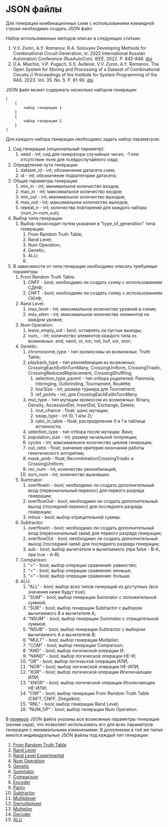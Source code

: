 # JSON файлы
Для генерации комбинационных схем с использованием командной строки необходимо создать JSON файл.

Набор использованных методов описан в следующих статьях:
1) V.V. Zunin, A.Y. Romanov, R.A. Solovyev Developing Methods for Combinational Circuit Generation, in: 2022 International Russian Automation Conference (RusAutoCon). IEEE, 2022. P. 842-846. [doi](https://doi.org/10.1109/RusAutoCon54946.2022.9896390)
2) D.A. Miachin, V.P. Pugach, S.S. Avdeiuk, V.V. Zunin, A.Y. Romanov. The Open System for Storing and Processing of a Dataset of Combinational Circuits // Proceedings of the Institute for System Programming of the RAS. 2023. Vol. 35. No. 5. P. 81-90. [doi](http://doi.org/10.15514/ISPRAS-2022-35(5)-6)

JSON файл может содержать несколько наборов генерации:
```
[
    {
        набор генерации 1
    }
    {
        набор генерации 2
    }
]
```
Для каждого набора генерации необходимо задать набор параметров:
1) Сид генерации (опциональный параметр):
   1) seed - int; сид для генератора случайных чисел, -1 или отсутствие поля для псевдослучайного сида;
2) Определение пути генерации:
   1) dataset_id - int; обозначение датасета схем;
   2) id - int; обозначение подкатегории датасета;
3) Общие параметры генерации:
   1) min_in - int; минимальное количество входов;
   2) max_in - int; максимальное количество входов;
   3) min_out - int; минимальное количество выходов;
   4) max_out - int; максимальное количество выходов;
   5) repeat_n - int; количества повторений для каждого набора (num_in-num_out);
4) Выбор типа генерации:
   1) Выбор происходит путем указания в "type_of_generation" типа генерации:
      1) From Random Truth Table;
      2) Rand Level;
      3) Num Operation;
      4) Genetic;
      5) ALU;
      6) 
5) В зависимости от типа генерации необходимо описать требуемые параметры:
   1) From Random Truth Table:
      1) CNFF - bool; необходимо ли создать схему с использованием СДНФ;
      2) CNFT - bool; необходимо ли создать схему с использованием СКНФ;
   2) Rand Level:
      1) max_level - int; максимальное количество уровней в схеме;
      2) max_elem - int; максимальное количество элементов на каждом уровне;
   3) Num Operation:
      1) leave_empty_out - bool; оставлять ли пустые выходы;
      2) num_<type> - int; количество элементов каждого типа из возможных: and, nand, or, nor, not, buf, xor, xnor;
   4) Genetic:
      1) chromosome_type - тип хромосомы из возможных: Truth Table;
      2) playback_type - тип рекомбинации из возможных: CrossingEachExitInTurnMany, CrossingUniform, CrossingTriadic, CrossingReducedReplacement, CrossingShuffling;
         1) selection_type_parent - тип отбора родителей: Panmixia, Inbringing, Outbrinding, Tournament, Roulette;
         2) tourSize - int; размер турнира для Tournament;
         3) ref_points - int; для CrossingEachExitInTurnMany
      3) mut_type - тип мутации хромосом из возможных: Binary, Density, AccessionDel, InsertDel, Exchange, Delete;
         1) mut_chance - float; шанс мутации;
         2) swap_type - int (0, 1 или 2);
         3) ratio_in_table - float; распределение 0 и 1 в таблице истинности;
      4) selection_type - тип отбора после мутации: Base;
      5) population_size - int; размер начальной популяции;
      6) cycles - int; максимальное количество циклов генерации;
      7) out_ratio - float; значение критерия окончания работы генетического алгоритма;
      8) mask_prob - float; RecombinationCrossingTriadic и CrossingUniform;
      9) rec_num - int; количество рекомбинаций;
      10) surv_num - int; количество выживших.
   5) Summator:
      1) overflowIn - bool; необходимо ли создать дополнительный вход (первоначальный перенос) для первого разряда генерации;
      2) overflowOut - bool; необходимо ли создать дополнительный выход (последний перенос) для последнего разряда генерации;
      3) minus - bool; выбор отрицательной суммы.
   6) Subtractor:
      1) overflowIn - bool; необходимо ли создать дополнительный вход (первоначальный заем) для первого разряда генерации;
      2) overflowOut - bool; необходимо ли создать дополнительный выход (последний заем) для последнего разряда генерации;
      3) sub - bool; выбор вычитателя и вычитаемого (при false - B-A, при true - A-B).
   7) Comparison:
      1) "=" - bool; выбор операции сравнения: равенство;
      2) "<" - bool; выбор операции сравнения: меньше;
      3) ">" - bool; выбор операции сравнения: больше.
   8) ALU:
      1) "ALL" - bool; выбор всех типов генераций из доступных (все значения ниже будут true);
      2) "SUM" - bool; выбор генерации Summator с положительной суммой; 
      3) "SUB" - bool; выбор генерации Subtractor с выбором вычитаемого B и вычитателя A;
      4) "NSUM" - bool; выбор генерации Summator с отрицательной суммой;
      5) "NSUB" - bool; выбор генерации Subtractor с выбором вычитаемого A и вычитателя B;
      6) "MULT" - bool; выбор генерации Multiplier;
      7) "COM" - bool; выбор генерации Comparison;
      8) "AND" - bool; выбор логической операции И;
      9) "NAND" - bool; выбор логической операции НЕ-И;
      10) "OR" - bool; выбор логической операции ИЛИ;
      11) "NOR" - bool; выбор логической операции НЕ-ИЛИ;
      12) "XOR" - bool; выбор логической операции Исключающее ИЛИ;
      13) "XNOR" - bool; выбор логической операции Исключающее НЕ-ИЛИ;
      14) "CNF" - bool; выбор генерации From Random Truth Table (CNFT, CNFF, Zhegalkin);
      15) "RNL" - bool; выбор генерации Rand Level;
      16) "NUM_OP" - bool; выбор генерации Num Operation.

В [примере](examples/json/sampleAll.json) JSON файла указаны все возможные параметры генерации (кроме сида), что позволяет использовать его для всех параметров генерации с минимальными изменениями.
В дополнении в той же папке имются индивидуальные JSON файлы под каждый тип генерации:
1. [From Random Truth Table](examples/json/sampleTruthTable.json)
2. [Rand Level](examples/json/sampleRandLevel.json)
3. [Rand Level Experimental](examples/json/sampleRandLevelExperimental.json)
4. [Num Operation](examples/json/sampleNumOperation.json)
5. [Genetic](examples/json/sampleGenetic.json)
6. [Summator](examples/json/sampleGenetic.json)
7. [Comparison](examples/json/sampleComparison.json)
8. [Encoder](examples/json/sampleEncoder.json)
9. [Parity](examples/json/sampleParity.json)
10. [Subtractor](examples/json/sampleSubtractor.json)
11. [Multiplexer](examples/json/sampleMultiplexer.json)
12. [Demultiplexer](examples/json/sampleDemultiplexer.json)
13. [Multiplier](examples/json/sampleMultiplier.json)
14. [Decoder](examples/json/sampleDecoder.json)
15. [ALU](examples/json/sampleALU.json)
